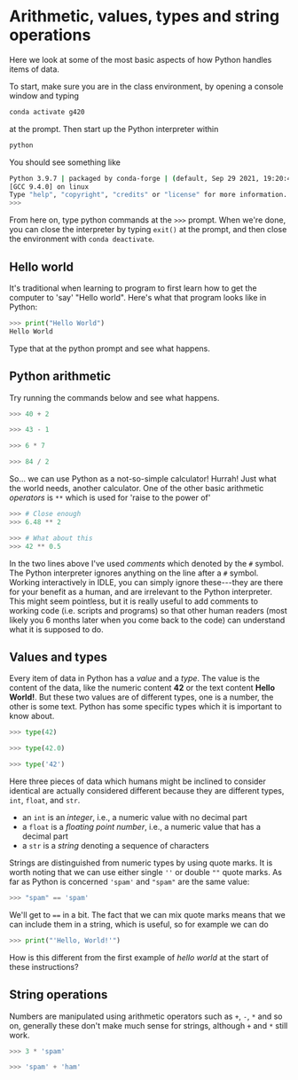 # Arithmetic, values, types and string operations
Here we look at some of the most basic aspects of how Python handles items of data.

To start, make sure you are in the class environment, by opening a console window and typing

```bash
conda activate g420
````

at the prompt. Then start up the Python interpreter within

```bash
python
```
You should see something like

```bash
Python 3.9.7 | packaged by conda-forge | (default, Sep 29 2021, 19:20:46)
[GCC 9.4.0] on linux
Type "help", "copyright", "credits" or "license" for more information.
>>>
```
From here on, type python commands at the `>>>` prompt. When we're done, you can close the interpreter by typing `exit()` at the prompt, and then close the environment with `conda deactivate`.

## Hello world
It's traditional when learning to program to first learn how to get the computer to 'say' "Hello world". Here's what that program looks like in Python:

```python
>>> print("Hello World")
Hello World
```

Type that at the python prompt and see what happens.

## Python arithmetic
Try running the commands below and see what happens.

```python
>>> 40 + 2
```

```python
>>> 43 - 1
```

```python
>>> 6 * 7
```

```python
>>> 84 / 2
```

So... we can use Python as a not-so-simple calculator! Hurrah! Just what the world needs, another calculator. One of the other basic arithmetic *operators* is `**` which is used for 'raise to the power of'

```python
>>> # Close enough
>>> 6.48 ** 2
```

```python
>>> # What about this
>>> 42 ** 0.5
```

In the two lines above I've used *comments* which denoted by the `#` symbol. The Python interpreter ignores anything on the line after a `#` symbol. Working interactively in IDLE, you can simply ignore these---they are there for your benefit as a human, and are irrelevant to the Python interpreter. This might seem pointless, but it is really useful to add comments to working code (i.e. scripts and programs) so that other human readers (most likely you 6 months later when you come back to the code) can understand what it is supposed to do.

## Values and types
Every item of data in Python has a *value* and a *type*. The value is the content of the data, like the numeric content **42** or the text content **Hello World!**. But these two values are of different types, one is a number, the other is some text. Python has some specific types which it is important to know about.

```python
>>> type(42)
```

```python
>>> type(42.0)
```

```python
>>> type('42')
```

Here three pieces of data which humans might be inclined to consider identical are actually considered different because they are different types, `int`, `float`, and `str`.

+ an `int` is an *integer*, i.e., a numeric value with no decimal part
+ a `float` is a *floating point number*, i.e., a numeric value that has a decimal part
+ a `str` is a *string* denoting a sequence of characters

Strings are distinguished from numeric types by using quote marks. It is worth noting that we can use either single `''` or double `""` quote marks. As far as Python is concerned `'spam'` and `"spam"` are the same value:

```python
>>> "spam" == 'spam'
```

We'll get to `==` in a bit. The fact that we can mix quote marks means that we can include them in a string, which is useful, so for example we can do

```python
>>> print("'Hello, World!'")
```

How is this different from the first example of *hello world* at the start of these instructions?

## String operations
Numbers are manipulated using arithmetic operators such as `+`, `-`, `*` and so on, generally these don't make much sense for strings, although `+` and `*` still work.

```python
>>> 3 * 'spam'
```

```python
>>> 'spam' + 'ham'
```
